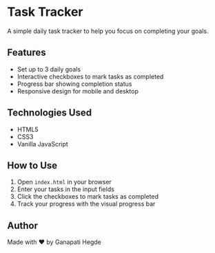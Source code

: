 # Task Tracker

A simple daily task tracker to help you focus on completing your goals.

## Features

- Set up to 3 daily goals
- Interactive checkboxes to mark tasks as completed
- Progress bar showing completion status
- Responsive design for mobile and desktop

## Technologies Used

- HTML5
- CSS3
- Vanilla JavaScript

## How to Use

1. Open `index.html` in your browser
2. Enter your tasks in the input fields
3. Click the checkboxes to mark tasks as completed
4. Track your progress with the visual progress bar

## Author

Made with ❤️ by Ganapati Hegde